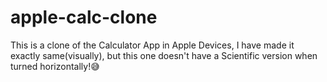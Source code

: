 # apple-calc-clone
This is a clone of the Calculator App in Apple Devices, I have made it exactly same(visually), but this one doesn't have a Scientific version when turned horizontally!😅
